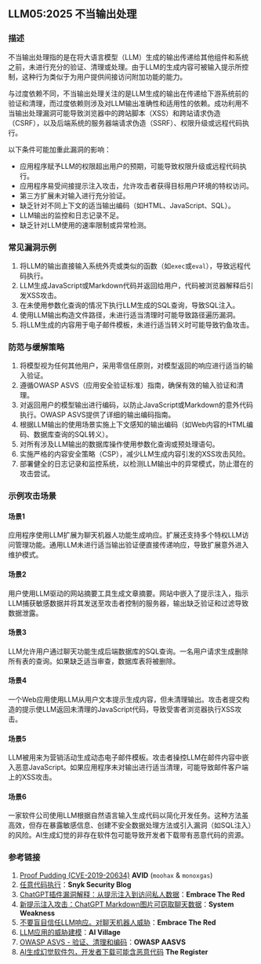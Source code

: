 ## LLM05:2025 不当输出处理

### 描述

不当输出处理指的是在将大语言模型（LLM）生成的输出传递给其他组件和系统之前，未进行充分的验证、清理或处理。由于LLM的生成内容可被输入提示所控制，这种行为类似于为用户提供间接访问附加功能的能力。

与过度依赖不同，不当输出处理关注的是LLM生成的输出在传递给下游系统前的验证和清理，而过度依赖则涉及对LLM输出准确性和适用性的依赖。成功利用不当输出处理漏洞可能导致浏览器中的跨站脚本（XSS）和跨站请求伪造（CSRF），以及后端系统的服务器端请求伪造（SSRF）、权限升级或远程代码执行。

以下条件可能加重此漏洞的影响：

- 应用程序赋予LLM的权限超出用户的预期，可能导致权限升级或远程代码执行。  
- 应用程序易受间接提示注入攻击，允许攻击者获得目标用户环境的特权访问。  
- 第三方扩展未对输入进行充分验证。  
- 缺乏针对不同上下文的适当输出编码（如HTML、JavaScript、SQL）。  
- LLM输出的监控和日志记录不足。  
- 缺乏针对LLM使用的速率限制或异常检测。  

### 常见漏洞示例

1. 将LLM的输出直接输入系统外壳或类似的函数（如`exec`或`eval`），导致远程代码执行。  
2. LLM生成JavaScript或Markdown代码并返回给用户，代码被浏览器解释后引发XSS攻击。  
3. 在未使用参数化查询的情况下执行LLM生成的SQL查询，导致SQL注入。  
4. 使用LLM输出构造文件路径，未进行适当清理时可能导致路径遍历漏洞。  
5. 将LLM生成的内容用于电子邮件模板，未进行适当转义时可能导致钓鱼攻击。  

### 防范与缓解策略

1. 将模型视为任何其他用户，采用零信任原则，对模型返回的响应进行适当的输入验证。  
2. 遵循OWASP ASVS（应用安全验证标准）指南，确保有效的输入验证和清理。  
3. 对返回用户的模型输出进行编码，以防止JavaScript或Markdown的意外代码执行。OWASP ASVS提供了详细的输出编码指南。  
4. 根据LLM输出的使用场景实施上下文感知的输出编码（如Web内容的HTML编码、数据库查询的SQL转义）。  
5. 对所有涉及LLM输出的数据库操作使用参数化查询或预处理语句。  
6. 实施严格的内容安全策略（CSP），减少LLM生成内容引发的XSS攻击风险。  
7. 部署健全的日志记录和监控系统，以检测LLM输出中的异常模式，防止潜在的攻击尝试。  

### 示例攻击场景

#### 场景1
应用程序使用LLM扩展为聊天机器人功能生成响应。扩展还支持多个特权LLM访问管理功能。通用LLM未进行适当输出验证便直接传递响应，导致扩展意外进入维护模式。  

#### 场景2
用户使用LLM驱动的网站摘要工具生成文章摘要。网站中嵌入了提示注入，指示LLM捕获敏感数据并将其发送至攻击者控制的服务器，输出缺乏验证和过滤导致数据泄露。  

#### 场景3
LLM允许用户通过聊天功能生成后端数据库的SQL查询。一名用户请求生成删除所有表的查询。如果缺乏适当审查，数据库表将被删除。  

#### 场景4
一个Web应用使用LLM从用户文本提示生成内容，但未清理输出。攻击者提交构造的提示使LLM返回未清理的JavaScript代码，导致受害者浏览器执行XSS攻击。  

#### 场景5
LLM被用来为营销活动生成动态电子邮件模板。攻击者操控LLM在邮件内容中嵌入恶意JavaScript。如果应用程序未对输出进行适当清理，可能导致邮件客户端上的XSS攻击。  

#### 场景6
一家软件公司使用LLM根据自然语言输入生成代码以简化开发任务。这种方法虽高效，但存在暴露敏感信息、创建不安全数据处理方法或引入漏洞（如SQL注入）的风险。AI生成幻觉的非存在软件包可能导致开发者下载带有恶意代码的资源。  

### 参考链接

1. [Proof Pudding (CVE-2019-20634)](https://avidml.org/database/avid-2023-v009/) **AVID** (`moohax` & `monoxgas`)  
2. [任意代码执行](https://security.snyk.io/vuln/SNYK-PYTHON-LANGCHAIN-5411357)：**Snyk Security Blog**  
3. [ChatGPT插件漏洞解释：从提示注入到访问私人数据](https://embracethered.com/blog/posts/2023/chatgpt-cross-plugin-request-forgery-and-prompt-injection./)：**Embrace The Red**  
4. [新提示注入攻击：ChatGPT Markdown图片可窃取聊天数据](https://systemweakness.com/new-prompt-injection-attack-on-chatgpt-web-version-ef717492c5c2?gi=8daec85e2116)：**System Weakness**  
5. [不要盲目信任LLM响应。对聊天机器人威胁](https://embracethered.com/blog/posts/2023/ai-injections-threats-context-matters/)：**Embrace The Red**  
6. [LLM应用的威胁建模](https://aivillage.org/large%20language%20models/threat-modeling-llm/)：**AI Village**  
7. [OWASP ASVS - 验证、清理和编码](https://owasp-aasvs4.readthedocs.io/en/latest/V5.html#validation-sanitization-and-encoding)：**OWASP AASVS**  
8. [AI生成幻觉软件包，开发者下载可能含恶意代码](https://www.theregister.com/2024/03/28/ai_bots_hallucinate_software_packages/) **The Register**  
